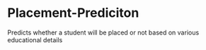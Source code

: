 # Placement-Prediciton
Predicts whether a student will be placed or not based on various educational details
